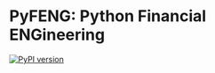 # PyFENG: Python Financial ENGineering 

[![PyPI version](https://badge.fury.io/py/pyfeng.svg)](https://badge.fury.io/py/pyfeng)

